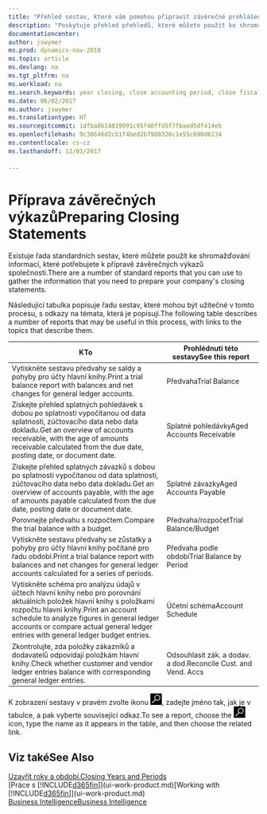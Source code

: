 ```yaml
---
title: "Přehled sestav, které vám pomohou připravit závěrečné prohlášení"
description: "Poskytuje přehled přehledů, které můžete použít ke shromažďování informací, abyste mohli při uzavření fiskálního roku připravit závěrečné prohlášení společnosti."
documentationcenter: 
author: jswymer
ms.prod: dynamics-nav-2018
ms.topic: article
ms.devlang: na
ms.tgt_pltfrm: na
ms.workload: na
ms.search.keywords: year closing, close accounting period, close fiscal year, aging, creditor payments, vendor payments, assets, liabilities, equity, analysis, reporting, financial report, business intelligence, BI, Power Bi, KPI
ms.date: 06/02/2017
ms.author: jswymer
ms.translationtype: HT
ms.sourcegitcommit: 1dfba8b14019991c95f40ffd5f7fbaed5df414eb
ms.openlocfilehash: 9c38646d2cb1f4bed2b7988326c1e55c690d6134
ms.contentlocale: cs-cz
ms.lasthandoff: 12/01/2017

---
```

# <a name="preparing-closing-statements"></a><span data-ttu-id="3bf1c-103">Příprava závěrečných výkazů</span><span class="sxs-lookup"><span data-stu-id="3bf1c-103">Preparing Closing Statements</span></span>
<span data-ttu-id="3bf1c-104">Existuje řada standardních sestav, které můžete použít ke shromažďování informací, které potřebujete k přípravě závěrečných výkazů společnosti.</span><span class="sxs-lookup"><span data-stu-id="3bf1c-104">There are a number of standard reports that you can use to gather the information that you need to prepare your company's closing statements.</span></span>

<span data-ttu-id="3bf1c-105">Následující tabulka popisuje řadu sestav, které mohou být užitečné v tomto procesu, s odkazy na témata, která je popisují.</span><span class="sxs-lookup"><span data-stu-id="3bf1c-105">The following table describes a number of reports that may be useful in this process, with links to the topics that describe them.</span></span>

| <span data-ttu-id="3bf1c-106">K</span><span class="sxs-lookup"><span data-stu-id="3bf1c-106">To</span></span> | <span data-ttu-id="3bf1c-107">Prohlédnutí této sestavy</span><span class="sxs-lookup"><span data-stu-id="3bf1c-107">See this report</span></span> |
| --- | --- |
| <span data-ttu-id="3bf1c-108">Vytiskněte sestavu předvahy se saldy a pohyby pro účty hlavní knihy.</span><span class="sxs-lookup"><span data-stu-id="3bf1c-108">Print a trial balance report with balances and net changes for general ledger accounts.</span></span> |<span data-ttu-id="3bf1c-109">Předvaha</span><span class="sxs-lookup"><span data-stu-id="3bf1c-109">Trial Balance</span></span> |
| <span data-ttu-id="3bf1c-110">Získejte přehled splatných pohledávek s dobou po splatnosti vypočítanou od data splatnosti, zúčtovacího data nebo data dokladu.</span><span class="sxs-lookup"><span data-stu-id="3bf1c-110">Get an overview of accounts receivable, with the age of amounts receivable calculated from the due date, posting date, or document date.</span></span> |<span data-ttu-id="3bf1c-111">Splatné pohledávky</span><span class="sxs-lookup"><span data-stu-id="3bf1c-111">Aged Accounts Receivable</span></span> |
| <span data-ttu-id="3bf1c-112">Získejte přehled splatných závazků s dobou po splatnosti vypočítanou od data splatnosti, zúčtovacího data nebo data dokladu.</span><span class="sxs-lookup"><span data-stu-id="3bf1c-112">Get an overview of accounts payable, with the age of amounts payable calculated from the due date, posting date or document date.</span></span> |<span data-ttu-id="3bf1c-113">Splatné závazky</span><span class="sxs-lookup"><span data-stu-id="3bf1c-113">Aged Accounts Payable</span></span> |
| <span data-ttu-id="3bf1c-114">Porovnejte předvahu s rozpočtem.</span><span class="sxs-lookup"><span data-stu-id="3bf1c-114">Compare the trial balance with a budget.</span></span> |<span data-ttu-id="3bf1c-115">Předvaha/rozpočet</span><span class="sxs-lookup"><span data-stu-id="3bf1c-115">Trial Balance/Budget</span></span> |
| <span data-ttu-id="3bf1c-116">Vytiskněte sestavu předvahy se zůstatky a pohyby pro účty hlavní knihy počítané pro řadu období.</span><span class="sxs-lookup"><span data-stu-id="3bf1c-116">Print a trial balance report with balances and net changes for general ledger accounts calculated for a series of periods.</span></span> |<span data-ttu-id="3bf1c-117">Předvaha podle období</span><span class="sxs-lookup"><span data-stu-id="3bf1c-117">Trial Balance by Period</span></span> |
| <span data-ttu-id="3bf1c-118">Vytiskněte schéma pro analýzu údajů v účtech hlavní knihy nebo pro porovnání aktuálních položek hlavní knihy s položkami rozpočtu hlavní knihy.</span><span class="sxs-lookup"><span data-stu-id="3bf1c-118">Print an account schedule to analyze figures in general ledger accounts or compare actual general ledger entries with general ledger budget entries.</span></span> |<span data-ttu-id="3bf1c-119">Účetní schéma</span><span class="sxs-lookup"><span data-stu-id="3bf1c-119">Account Schedule</span></span> |
| <span data-ttu-id="3bf1c-120">Zkontrolujte, zda položky zákazníků a dodavatelů odpovídají položkám hlavní knihy.</span><span class="sxs-lookup"><span data-stu-id="3bf1c-120">Check whether customer and vendor ledger entries balance with corresponding general ledger entries.</span></span> |<span data-ttu-id="3bf1c-121">Odsouhlasit zák. a dodav. a dod.</span><span class="sxs-lookup"><span data-stu-id="3bf1c-121">Reconcile Cust. and Vend. Accs</span></span> |

<span data-ttu-id="3bf1c-122">K zobrazení sestavy v pravém zvolte ikonu ![Hledat stráku nebo sestavu](media/ui-search/search_small.png "Ikona Hledat stráku nebo sestavu"), zadejte jméno tak, jak je v tabulce, a pak vyberte související odkaz.</span><span class="sxs-lookup"><span data-stu-id="3bf1c-122">To see a report, choose the ![Search for Page or Report](media/ui-search/search_small.png "Search for Page or Report icon") icon, type the name as it appears in the table, and then choose the related link.</span></span>

## <a name="see-also"></a><span data-ttu-id="3bf1c-123">Viz také</span><span class="sxs-lookup"><span data-stu-id="3bf1c-123">See Also</span></span>
[<span data-ttu-id="3bf1c-124">Uzavřít roky a období.</span><span class="sxs-lookup"><span data-stu-id="3bf1c-124">Closing Years and Periods</span></span>](year-close-years-periods.md)  
<span data-ttu-id="3bf1c-125">[Práce s [!INCLUDE[d365fin](includes/d365fin_md.md)]](ui-work-product.md)</span><span class="sxs-lookup"><span data-stu-id="3bf1c-125">[Working with [!INCLUDE[d365fin](includes/d365fin_md.md)]](ui-work-product.md)</span></span>  
[<span data-ttu-id="3bf1c-126">Business Intelligence</span><span class="sxs-lookup"><span data-stu-id="3bf1c-126">Business Intelligence</span></span>](bi.md)

